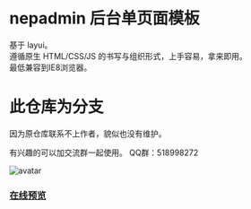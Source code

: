 # nepadmin 后台单页面模板
基于 layui。</br>
遵循原生 HTML/CSS/JS 的书写与组织形式，上手容易，拿来即用。</br>
最低兼容到IE8浏览器。</br>

# 此仓库为分支

因为原仓库联系不上作者，貌似也没有维护。

有兴趣的可以加交流群一起使用。 QQ群：518998272

![avatar](https://cdn.layui.com/upload/2018_9/8603952_1537076911174_42129.jpg)

### [在线预览](https://june000.gitee.io/nep-admin/)
